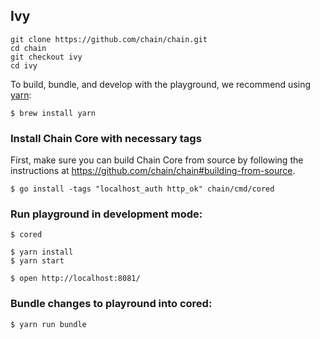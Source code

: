 ## Ivy

```
git clone https://github.com/chain/chain.git
cd chain
git checkout ivy
cd ivy
```

To build, bundle, and develop with the playground, we recommend using [yarn](https://yarnpkg.com/en/):

```
$ brew install yarn
```

### Install Chain Core with necessary tags

First, make sure you can build Chain Core from source by following the instructions at https://github.com/chain/chain#building-from-source.

```
$ go install -tags "localhost_auth http_ok" chain/cmd/cored
```

### Run playground in development mode:

```
$ cored
```

```
$ yarn install
$ yarn start
```

```
$ open http://localhost:8081/
```

### Bundle changes to playround into cored:
```
$ yarn run bundle
```